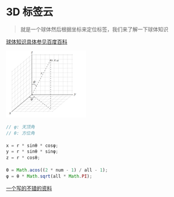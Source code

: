 # 3D 标签云

> 就是一个球体然后根据坐标来定位标签，我们来了解一下球体知识

[球体知识具体参见百度百科](https://baike.baidu.com/item/%E7%90%83%E5%9D%90%E6%A0%87%E7%B3%BB/8315363?fr=aladdin)

![球坐标](./ball.jpg)

```js
// φ: 天顶角
// θ: 方位角

x = r * sinθ * cosφ;
y = r * sinθ * sinφ;
z = r * cosθ;

θ = Math.acos((2 * num - 1) / all - 1);
φ = θ * Math.sqrt(all * Math.PI);
```

[一个写的不错的资料](https://www.cnblogs.com/axes/p/3501424.html)
